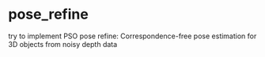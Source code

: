 # pose_refine
try to implement PSO pose refine: Correspondence-free pose estimation for 3D objects from noisy depth data
